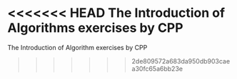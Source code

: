 <<<<<<< HEAD
The Introduction of Algorithms exercises by CPP
=======
The Introduction of Algorithm exercises by CPP
>>>>>>> 2de809572a683da950db903caea30fc65a6bb23e
